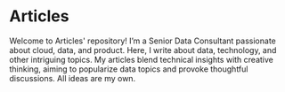 # Articles
Welcome to Articles' repository! I’m a Senior Data Consultant passionate about cloud, data, and product. Here, I write about data, technology, and other intriguing topics. My articles blend technical insights with creative thinking, aiming to popularize data topics and provoke thoughtful discussions. All ideas are my own.

